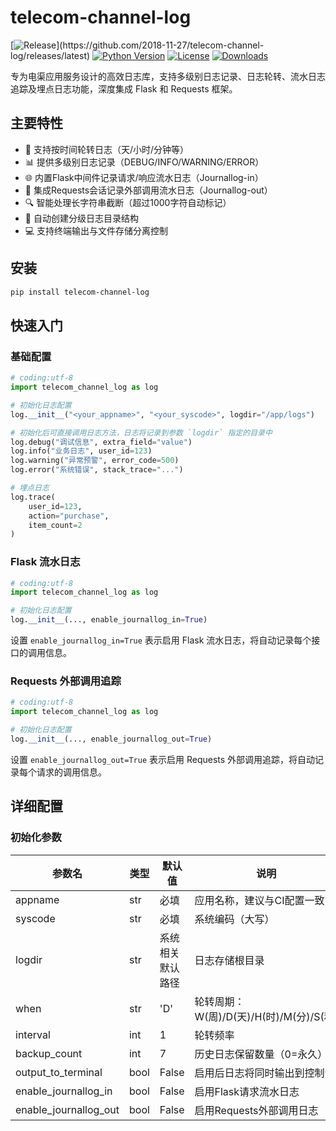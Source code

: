 # telecom-channel-log

[![Release](https://img.shields.io/github/release/2018-11-27/telecom-channel-log.svg?style=flat-square")](https://github.com/2018-11-27/telecom-channel-log/releases/latest)
[![Python Version](https://img.shields.io/badge/python-2.7+/3.6+-blue.svg)](https://github.com/gqylpy/gqylpy-log)
[![License](https://img.shields.io/badge/license-MIT-green.svg)](https://opensource.org/licenses/MIT)
[![Downloads](https://pepy.tech/badge/telecom-channel-log)](https://pepy.tech/project/telecom-channel-log)

专为电渠应用服务设计的高效日志库，支持多级别日志记录、日志轮转、流水日志追踪及埋点日志功能，深度集成 Flask 和 Requests 框架。

## 主要特性

- 📅 支持按时间轮转日志（天/小时/分钟等）
- 📊 提供多级别日志记录（DEBUG/INFO/WARNING/ERROR）
- 🌐 内置Flask中间件记录请求/响应流水日志（Journallog-in）
- 📡 集成Requests会话记录外部调用流水日志（Journallog-out）
- 🔍 智能处理长字符串截断（超过1000字符自动标记）
- 📁 自动创建分级日志目录结构
- 💻 支持终端输出与文件存储分离控制

## 安装

```bash
pip install telecom-channel-log
```

## 快速入门

### 基础配置

```python
# coding:utf-8
import telecom_channel_log as log

# 初始化日志配置
log.__init__("<your_appname>", "<your_syscode>", logdir="/app/logs")

# 初始化后可直接调用日志方法，日志将记录到参数 `logdir` 指定的目录中
log.debug("调试信息", extra_field="value")
log.info("业务日志", user_id=123)
log.warning("异常预警", error_code=500)
log.error("系统错误", stack_trace="...")

# 埋点日志
log.trace(
    user_id=123,
    action="purchase",
    item_count=2
)
```

### Flask 流水日志

```python
# coding:utf-8
import telecom_channel_log as log

# 初始化日志配置
log.__init__(..., enable_journallog_in=True)
```

设置 `enable_journallog_in=True` 表示启用 Flask 流水日志，将自动记录每个接口的调用信息。

### Requests 外部调用追踪

```python
# coding:utf-8
import telecom_channel_log as log

# 初始化日志配置
log.__init__(..., enable_journallog_out=True)
```

设置 `enable_journallog_out=True` 表示启用 Requests 外部调用追踪，将自动记录每个请求的调用信息。

## 详细配置

### 初始化参数

| 参数名                   | 类型   | 默认值      | 说明                            |
|-----------------------|------|----------|-------------------------------|
| appname               | str  | 必填       | 应用名称，建议与CI配置一致                |
| syscode               | str  | 必填       | 系统编码（大写）                      |
| logdir                | str  | 系统相关默认路径 | 日志存储根目录                       |
| when                  | str  | 'D'      | 轮转周期：W(周)/D(天)/H(时)/M(分)/S(秒) |
| interval              | int  | 1        | 轮转频率                          |
| backup_count          | int  | 7        | 历史日志保留数量（0=永久）                |
| output_to_terminal    | bool | False    | 启用后日志将同时输出到控制台                |
| enable_journallog_in  | bool | False    | 启用Flask请求流水日志                 |
| enable_journallog_out | bool | False    | 启用Requests外部调用日志              |
